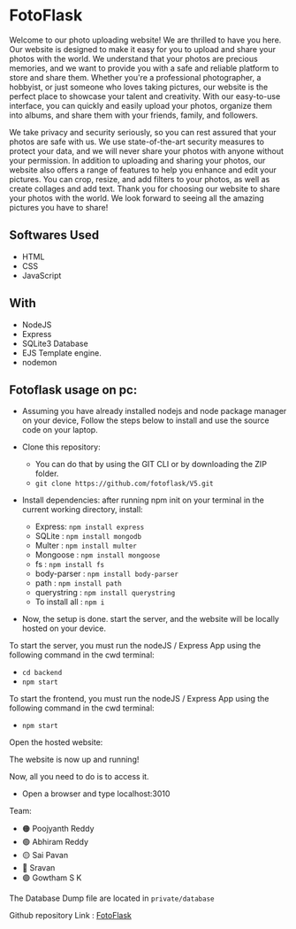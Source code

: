 # FotoFlask
Welcome to our photo uploading website! We are thrilled to have you here. Our website is designed to make it easy for you to upload and share your photos with the world. We understand that your photos are precious memories, and we want to provide you with a safe and reliable platform to store and share them. Whether you're a professional photographer, a hobbyist, or just someone who loves taking pictures, our website is the perfect place to showcase your talent and creativity. With our easy-to-use interface, you can quickly and easily upload your photos, organize them into albums, and share them with your friends, family, and followers.

We take privacy and security seriously, so you can rest assured that your photos are safe with us. We use state-of-the-art security measures to protect your data, and we will never share your photos with anyone without your permission. In addition to uploading and sharing your photos, our website also offers a range of features to help you enhance and edit your pictures. You can crop, resize, and add filters to your photos, as well as create collages and add text. Thank you for choosing our website to share your photos with the world. We look forward to seeing all the amazing pictures you have to share!

## Softwares Used
- HTML
- CSS
- JavaScript

## With
- NodeJS
- Express
- SQLite3 Database
- EJS Template engine.
- nodemon

## Fotoflask usage on pc:

- Assuming you have already installed nodejs and node package manager on your device, Follow the steps below to install and use the source code on your laptop.
- Clone this repository:
  + You can do that by using the GIT CLI or by downloading the ZIP folder.
  + `git clone https://github.com/fotoflask/V5.git`

- Install dependencies: after running npm init on your terminal in the current working directory, install:
  + Express: `npm install express`
  + SQLite : `npm install mongodb`
  + Multer : `npm install multer`
  + Mongoose : `npm install mongoose`
  + fs : `npm install fs`
  + body-parser : `npm install body-parser`
  + path : `npm install path`
  + querystring : `npm install querystring`
  + To install all : `npm i`
- Now, the setup is done. start the server, and the website will be locally hosted on your device.

To start the server, you must run the nodeJS / Express App using the following command in the cwd terminal:
- `cd backend`
- `npm start`

To start the frontend, you must run the nodeJS / Express App using the following command in the cwd terminal:
- `npm start`

Open the hosted website: 

The website is now up and running! 

Now, all you need to do is to access it. 
- Open a browser and type localhost:3010

Team: 
- 🟠 Poojyanth Reddy 
- 🟢 Abhiram Reddy 
- 🟡 Sai Pavan 
- 🔴 Sravan 
- 🟣 Gowtham S K


The Database Dump file are located in `private/database`

Github repository Link : [FotoFlask](https://github.com/fotoflask/V5.git)

